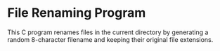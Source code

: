 # File Renaming Program

This C program renames files in the current directory by generating a random 8-character filename and keeping their original file extensions.
